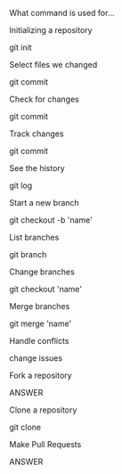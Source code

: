 What command is used for...

Initializing a repository

git init

Select files we changed

git commit

Check for changes

git commit

Track changes

git commit

See the history

git log

Start a new branch

git checkout -b 'name'

List branches

git branch

Change branches

git checkout 'name'

Merge branches

git merge 'name'

Handle conflicts

change issues

Fork a repository

ANSWER

Clone a repository

git clone

Make Pull Requests

ANSWER
